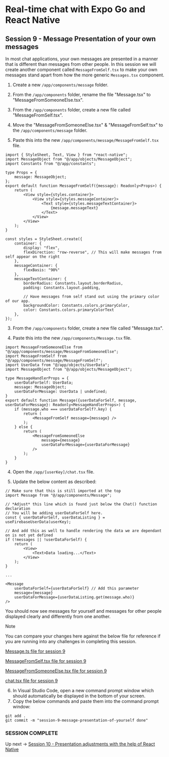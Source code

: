 # Real-time chat with Expo Go and React Native
## Session 9 - Message Presentation of your own messages

In most chat applications, your own messages are presented in a manner that is different than messages from other people.  In this session we will create another component called `MessageFromSelf.tsx` to make your own messages stand apart from how the more generic `Messages.tsx` component.

1. Create a new `/app/components/message` folder.

2. From the `/app/components` folder, rename the file "Message.tsx" to "MessageFromSomeoneElse.tsx".

3. From the `/app/components` folder, create a new file called "MessageFromSelf.tsx".

4. Move the "MessageFromSomeoneElse.tsx" & "MessageFromSelf.tsx" to the `/app/components/message` folder.

3. Paste this into the new `/app/components/message/MessageFromSelf.tsx` file.
```tsx
import { StyleSheet, Text, View } from "react-native";
import MessageObject from "@/app/objects/MessageObject";
import Constants from "@/app/constants";

type Props = {
    message: MessageObject;
};
export default function MessageFromSelf({message}: Readonly<Props>) {
    return (
        <View style={styles.container}>
            <View style={styles.messageContainer}>
                <Text style={styles.messageTextContainer}>
                    {message.messageText}
                </Text>
            </View>
        </View>
    );
}

const styles = StyleSheet.create({
    container: {
        display: "flex",
        flexDirection: "row-reverse", // This will make messages from self appear on the right
    },
    messageContainer: {
        flexBasis: "90%"
    },
    messageTextContainer: {
        borderRadius: Constants.layout.borderRadius,
        padding: Constants.layout.padding,

        // Have messages from self stand out using the primary color of our app.
        backgroundColor: Constants.colors.primaryColor, 
        color: Constants.colors.primaryColorText
    },
});
```

3. From the `/app/components` folder, create a new file called "Message.tsx".

4. Paste this into the new `/app/components/Message.tsx` file.
```tsx
import MessageFromSomeoneElse from "@/app/components/message/MessageFromSomeoneElse";
import MessageFromSelf from "@/app/components/message/MessageFromSelf";
import UserData from "@/app/objects/UserData";
import MessageObject from "@/app/objects/MessageObject";

type MessageHandlerProps = {
    userDataForSelf: UserData;
    message: MessageObject;
    userDataForMessage: UserData | undefined;
}
export default function Message({userDataForSelf, message, userDataForMessage}: Readonly<MessageHandlerProps>) {
    if (message.who === userDataForSelf?.key) {
        return (
            <MessageFromSelf message={message} />
        );
    } else {
        return (
            <MessageFromSomeoneElse
                message={message}
                userDataForMessage={userDataForMessage}
            />
        );
    }
}
```

4. Open the `/app/[userKey]/chat.tsx` file.

5. Update the below content as described:
```tsx
// Make sure that this is still imported at the top
import Message from "@/app/components/Message";

// *Adjust* this line which is found just below the Chat() function declaration
// You will be adding userDataForSelf here.
const { userDataForSelf, userDataListing } = useFirebaseUserData(userKey);

// And add this as well to handle rendering the data we are dependant on is not yet defined
if (!messages || !userDataForSelf) {
    return (
        <View>
            <Text>Data loading...</Text>
        </View>
    );
}

...

<Message 
    userDataForSelf={userDataForSelf} // Add this parameter
    message={message}
    userDataForMessage={userDataListing.get(message.who)}
/>
```

You should now see messages for yourself and messages for other people displayed clearly and differently from one another.

> [!NOTE] 
> You can compare your changes here against the below file for reference if you are running into any challenges in completing this session.
>
> [Message.ts file for session 9](https://github.com/cah-john-ryan/expo-go-real-time-chat/blob/session-9-message-presentation-of-yourself/expo-go-real-time-chat/app/components/Message.tsx)
>
> [MessageFromSelf.tsx file for session 9](https://github.com/cah-john-ryan/expo-go-real-time-chat/blob/session-9-message-presentation-of-yourself/expo-go-real-time-chat/app/components/MessageFromSelf.tsx)
>
> [MessageFromSomeoneElse.tsx file for session 9](https://github.com/cah-john-ryan/expo-go-real-time-chat/blob/session-9-message-presentation-of-yourself/expo-go-real-time-chat/app/components/MessageFromSomeoneElse.tsx)
>
> [chat.tsx file for session 9](https://github.com/cah-john-ryan/expo-go-real-time-chat/blob/session-9-message-presentation-of-yourself/expo-go-real-time-chat/app/%5BuserKey%5D/chat.tsx)


6. In Visual Studio Code, open a new command prompt window which should automatically be displayed in the bottom of your screen.
7. Copy the below commands and paste them into the command prompt window:
```
git add .
git commit -m "session-9-message-presentation-of-yourself done"
```

### SESSION COMPLETE

Up next -> [Session 10 - Presentation adjustments with the help of React Native](session-10-presentation-adjustments.md)